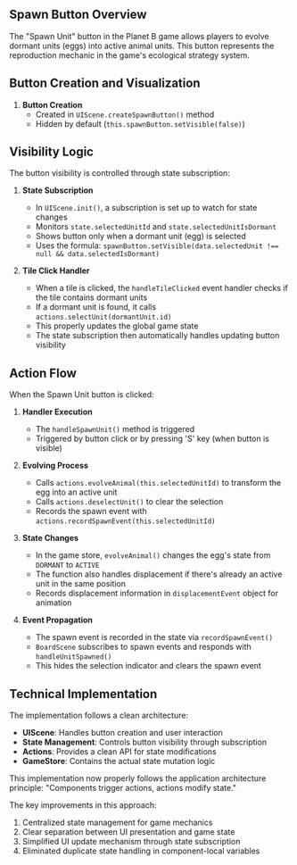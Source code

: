 ## Spawn Button Overview
The "Spawn Unit" button in the Planet B game allows players to evolve dormant units (eggs) into active animal units. This button represents the reproduction mechanic in the game's ecological strategy system.

## Button Creation and Visualization

1. **Button Creation**
   - Created in `UIScene.createSpawnButton()` method
   - Hidden by default (`this.spawnButton.setVisible(false)`)

## Visibility Logic

The button visibility is controlled through state subscription:

1. **State Subscription**
   - In `UIScene.init()`, a subscription is set up to watch for state changes
   - Monitors `state.selectedUnitId` and `state.selectedUnitIsDormant` 
   - Shows button only when a dormant unit (egg) is selected
   - Uses the formula: `spawnButton.setVisible(data.selectedUnit !== null && data.selectedIsDormant)`

2. **Tile Click Handler**
   - When a tile is clicked, the `handleTileClicked` event handler checks if the tile contains dormant units
   - If a dormant unit is found, it calls `actions.selectUnit(dormantUnit.id)`
   - This properly updates the global game state
   - The state subscription then automatically handles updating button visibility

## Action Flow

When the Spawn Unit button is clicked:

1. **Handler Execution**
   - The `handleSpawnUnit()` method is triggered
   - Triggered by button click or by pressing 'S' key (when button is visible)

2. **Evolving Process**
   - Calls `actions.evolveAnimal(this.selectedUnitId)` to transform the egg into an active unit
   - Calls `actions.deselectUnit()` to clear the selection
   - Records the spawn event with `actions.recordSpawnEvent(this.selectedUnitId)`

3. **State Changes**
   - In the game store, `evolveAnimal()` changes the egg's state from `DORMANT` to `ACTIVE`
   - The function also handles displacement if there's already an active unit in the same position
   - Records displacement information in `displacementEvent` object for animation

4. **Event Propagation**
   - The spawn event is recorded in the state via `recordSpawnEvent()`
   - `BoardScene` subscribes to spawn events and responds with `handleUnitSpawned()`
   - This hides the selection indicator and clears the spawn event

## Technical Implementation

The implementation follows a clean architecture:
- **UIScene**: Handles button creation and user interaction
- **State Management**: Controls button visibility through subscription
- **Actions**: Provides a clean API for state modifications
- **GameStore**: Contains the actual state mutation logic

This implementation now properly follows the application architecture principle: "Components trigger actions, actions modify state."

The key improvements in this approach:
1. Centralized state management for game mechanics
2. Clear separation between UI presentation and game state
3. Simplified UI update mechanism through state subscription
4. Eliminated duplicate state handling in component-local variables
